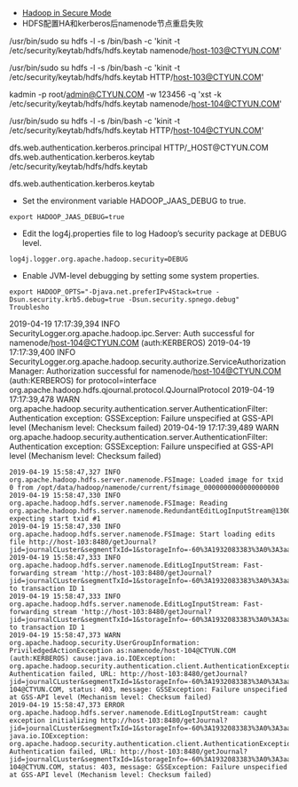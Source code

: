 
+ [Hadoop in Secure Mode](https://hadoop.apache.org/docs/stable/hadoop-project-dist/hadoop-common/SecureMode.html)
+ HDFS配置HA和kerberos后namenode节点重启失败


/usr/bin/sudo su hdfs -l -s /bin/bash -c 'kinit -t /etc/security/keytab/hdfs/hdfs.keytab  namenode/host-103@CTYUN.COM'



/usr/bin/sudo su hdfs -l -s /bin/bash -c 'kinit -t /etc/security/keytab/hdfs/hdfs.keytab  HTTP/host-103@CTYUN.COM'



kadmin -p root/admin@CTYUN.COM -w 123456 -q 'xst -k /etc/security/keytab/hdfs/hdfs.keytab namenode/host-104@CTYUN.COM'

/usr/bin/sudo su hdfs -l -s /bin/bash -c 'kinit -t /etc/security/keytab/hdfs/hdfs.keytab  HTTP/host-104@CTYUN.COM'






<property>
  <name>dfs.web.authentication.kerberos.principal</name>
  <value>HTTP/_HOST@CTYUN.COM</value>
</property>

<property>
  <name>dfs.web.authentication.kerberos.keytab</name>
  <value>/etc/security/keytab/hdfs/hdfs.keytab</value>
</property>




dfs.web.authentication.kerberos.keytab


+ Set the environment variable HADOOP_JAAS_DEBUG to true.
```
export HADOOP_JAAS_DEBUG=true
```
+ Edit the log4j.properties file to log Hadoop’s security package at DEBUG level.
```
log4j.logger.org.apache.hadoop.security=DEBUG
```
+ Enable JVM-level debugging by setting some system properties.
```
export HADOOP_OPTS="-Djava.net.preferIPv4Stack=true -Dsun.security.krb5.debug=true -Dsun.security.spnego.debug"
Troublesho
```




2019-04-19 17:17:39,394 INFO SecurityLogger.org.apache.hadoop.ipc.Server: Auth successful for namenode/host-104@CTYUN.COM (auth:KERBEROS)
2019-04-19 17:17:39,400 INFO SecurityLogger.org.apache.hadoop.security.authorize.ServiceAuthorizationManager: Authorization successful for namenode/host-104@CTYUN.COM (auth:KERBEROS) for protocol=interface org.apache.hadoop.hdfs.qjournal.protocol.QJournalProtocol
2019-04-19 17:17:39,478 WARN org.apache.hadoop.security.authentication.server.AuthenticationFilter: Authentication exception: GSSException: Failure unspecified at GSS-API level (Mechanism level: Checksum failed)
2019-04-19 17:17:39,489 WARN org.apache.hadoop.security.authentication.server.AuthenticationFilter: Authentication exception: GSSException: Failure unspecified at GSS-API level (Mechanism level: Checksum failed)



```
2019-04-19 15:58:47,327 INFO org.apache.hadoop.hdfs.server.namenode.FSImage: Loaded image for txid 0 from /opt/data/hadoop/namenode/current/fsimage_0000000000000000000
2019-04-19 15:58:47,330 INFO org.apache.hadoop.hdfs.server.namenode.FSImage: Reading org.apache.hadoop.hdfs.server.namenode.RedundantEditLogInputStream@13006998 expecting start txid #1
2019-04-19 15:58:47,330 INFO org.apache.hadoop.hdfs.server.namenode.FSImage: Start loading edits file http://host-103:8480/getJournal?jid=journalCLuster&segmentTxId=1&storageInfo=-60%3A1932083383%3A0%3A3aa0d2ac225d47f9839773f68ef269bb
2019-04-19 15:58:47,333 INFO org.apache.hadoop.hdfs.server.namenode.EditLogInputStream: Fast-forwarding stream 'http://host-103:8480/getJournal?jid=journalCLuster&segmentTxId=1&storageInfo=-60%3A1932083383%3A0%3A3aa0d2ac225d47f9839773f68ef269bb' to transaction ID 1
2019-04-19 15:58:47,333 INFO org.apache.hadoop.hdfs.server.namenode.EditLogInputStream: Fast-forwarding stream 'http://host-103:8480/getJournal?jid=journalCLuster&segmentTxId=1&storageInfo=-60%3A1932083383%3A0%3A3aa0d2ac225d47f9839773f68ef269bb' to transaction ID 1
2019-04-19 15:58:47,373 WARN org.apache.hadoop.security.UserGroupInformation: PriviledgedActionException as:namenode/host-104@CTYUN.COM (auth:KERBEROS) cause:java.io.IOException: org.apache.hadoop.security.authentication.client.AuthenticationException: Authentication failed, URL: http://host-103:8480/getJournal?jid=journalCLuster&segmentTxId=1&storageInfo=-60%3A1932083383%3A0%3A3aa0d2ac225d47f9839773f68ef269bb&user.name=namenode/host-104@CTYUN.COM, status: 403, message: GSSException: Failure unspecified at GSS-API level (Mechanism level: Checksum failed)
2019-04-19 15:58:47,373 ERROR org.apache.hadoop.hdfs.server.namenode.EditLogInputStream: caught exception initializing http://host-103:8480/getJournal?jid=journalCLuster&segmentTxId=1&storageInfo=-60%3A1932083383%3A0%3A3aa0d2ac225d47f9839773f68ef269bb
java.io.IOException: org.apache.hadoop.security.authentication.client.AuthenticationException: Authentication failed, URL: http://host-103:8480/getJournal?jid=journalCLuster&segmentTxId=1&storageInfo=-60%3A1932083383%3A0%3A3aa0d2ac225d47f9839773f68ef269bb&user.name=namenode/host-104@CTYUN.COM, status: 403, message: GSSException: Failure unspecified at GSS-API level (Mechanism level: Checksum failed)

```
